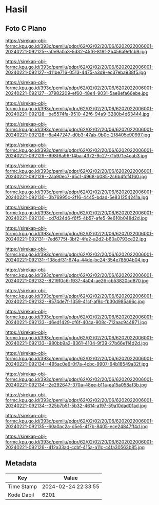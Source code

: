 # Hasil

## Foto C Plano

https://sirekap-obj-formc.kpu.go.id/393c/pemilu/pdpr/62/02/02/20/06/6202022006001-20240221-092125--a0e9a0a3-5d32-45f6-818f-2b456a9e1cb9.jpg

https://sirekap-obj-formc.kpu.go.id/393c/pemilu/pdpr/62/02/02/20/06/6202022006001-20240221-092127--d11be716-0513-4475-a3d9-ec37eba938f5.jpg

https://sirekap-obj-formc.kpu.go.id/393c/pemilu/pdpr/62/02/02/20/06/6202022006001-20240221-092127--37982209-ef60-48e4-9031-5ae8efa66ebe.jpg

https://sirekap-obj-formc.kpu.go.id/393c/pemilu/pdpr/62/02/02/20/06/6202022006001-20240221-092128--be5574fa-9510-42f6-94a9-3280b4d63444.jpg

https://sirekap-obj-formc.kpu.go.id/393c/pemilu/pdpr/62/02/02/20/06/6202022006001-20240221-092128--6a447247-d0b3-47ab-9b0c-2f8405e90997.jpg

https://sirekap-obj-formc.kpu.go.id/393c/pemilu/pdpr/62/02/02/20/06/6202022006001-20240221-092129--698f6a96-14ba-4372-9c27-71b971e4eab3.jpg

https://sirekap-obj-formc.kpu.go.id/393c/pemilu/pdpr/62/02/02/20/06/6202022006001-20240221-092129--2aa90ec7-65c1-4968-b085-2c6b4fcf4160.jpg

https://sirekap-obj-formc.kpu.go.id/393c/pemilu/pdpr/62/02/02/20/06/6202022006001-20240221-092130--3b76995c-2f16-4445-bdad-5e831254241a.jpg

https://sirekap-obj-formc.kpu.go.id/393c/pemilu/pdpr/62/02/02/20/06/6202022006001-20240221-092130--cd7d24d6-f6f5-4b57-afe5-9e610b048d2d.jpg

https://sirekap-obj-formc.kpu.go.id/393c/pemilu/pdpr/62/02/02/20/06/6202022006001-20240221-092131--7ed6775f-3bf2-4fe2-a2d2-b60a0793ce22.jpg

https://sirekap-obj-formc.kpu.go.id/393c/pemilu/pdpr/62/02/02/20/06/6202022006001-20240221-092131--138cdf31-674a-44de-bc24-354e78504b04.jpg

https://sirekap-obj-formc.kpu.go.id/393c/pemilu/pdpr/62/02/02/20/06/6202022006001-20240221-092132--8219f0c6-f937-4a04-ae26-cb53820cd870.jpg

https://sirekap-obj-formc.kpu.go.id/393c/pemilu/pdpr/62/02/02/20/06/6202022006001-20240221-092132--8574de7f-1359-41cf-af8c-fb30d985a66c.jpg

https://sirekap-obj-formc.kpu.go.id/393c/pemilu/pdpr/62/02/02/20/06/6202022006001-20240221-092133--d6ed1429-cf6f-404a-908c-712aac944871.jpg

https://sirekap-obj-formc.kpu.go.id/393c/pemilu/pdpr/62/02/02/20/06/6202022006001-20240221-092133--980bb9a2-8361-4104-9f39-27b66e114d2d.jpg

https://sirekap-obj-formc.kpu.go.id/393c/pemilu/pdpr/62/02/02/20/06/6202022006001-20240221-092134--495ac0e6-0f7a-4cbc-9907-64b18549a32f.jpg

https://sirekap-obj-formc.kpu.go.id/393c/pemilu/pdpr/62/02/02/20/06/6202022006001-20240221-092134--2e292647-370a-48ee-b11a-ea15a058af3b.jpg

https://sirekap-obj-formc.kpu.go.id/393c/pemilu/pdpr/62/02/02/20/06/6202022006001-20240221-092134--325b7b51-5b32-4614-a197-59a10dad01ad.jpg

https://sirekap-obj-formc.kpu.go.id/393c/pemilu/pdpr/62/02/02/20/06/6202022006001-20240221-092135--60a0ac2a-d5e5-4f7b-8405-ece24847ff4d.jpg

https://sirekap-obj-formc.kpu.go.id/393c/pemilu/pdpr/62/02/02/20/06/6202022006001-20240221-092126--412a33ad-ccbf-415a-a11c-c4fa30563b85.jpg


## Metadata

| Key        | Value               |
| ---------- | ------------------- |
| Time Stamp | 2024-02-24 22:33:55 |
| Kode Dapil | 6201                |



